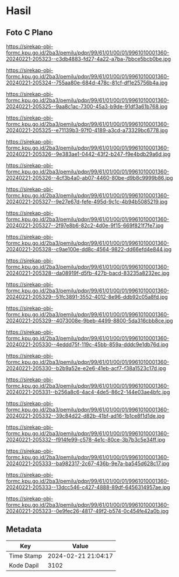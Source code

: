 # Hasil

## Foto C Plano

https://sirekap-obj-formc.kpu.go.id/2ba3/pemilu/pdpr/99/61/01/00/01/9961010001360-20240221-205323--c3db4883-fd27-4a22-a7ba-7bbce5bcb0be.jpg

https://sirekap-obj-formc.kpu.go.id/2ba3/pemilu/pdpr/99/61/01/00/01/9961010001360-20240221-205324--755aa80e-684d-478c-81cf-df1e25756b4a.jpg

https://sirekap-obj-formc.kpu.go.id/2ba3/pemilu/pdpr/99/61/01/00/01/9961010001360-20240221-205325--9aa8c1ac-7300-45a3-b9de-91df3a61b768.jpg

https://sirekap-obj-formc.kpu.go.id/2ba3/pemilu/pdpr/99/61/01/00/01/9961010001360-20240221-205325--e71139b3-97f0-4189-a3cd-a73329bc6778.jpg

https://sirekap-obj-formc.kpu.go.id/2ba3/pemilu/pdpr/99/61/01/00/01/9961010001360-20240221-205326--9e383ae1-0442-43f2-b247-f9e4bdb29a6d.jpg

https://sirekap-obj-formc.kpu.go.id/2ba3/pemilu/pdpr/99/61/01/00/01/9961010001360-20240221-205326--4cf3b4a0-ab07-4460-80be-d9b8c9999b86.jpg

https://sirekap-obj-formc.kpu.go.id/2ba3/pemilu/pdpr/99/61/01/00/01/9961010001360-20240221-205327--9e27e67d-fefe-495d-9c1c-4b94b5085219.jpg

https://sirekap-obj-formc.kpu.go.id/2ba3/pemilu/pdpr/99/61/01/00/01/9961010001360-20240221-205327--2f97e8b6-82c2-4d0e-9f15-669f821f7fe7.jpg

https://sirekap-obj-formc.kpu.go.id/2ba3/pemilu/pdpr/99/61/01/00/01/9961010001360-20240221-205328--c9ae100e-dd8c-4564-9822-dd66efd4e844.jpg

https://sirekap-obj-formc.kpu.go.id/2ba3/pemilu/pdpr/99/61/01/00/01/9961010001360-20240221-205328--da08919f-d5fb-427b-bacd-83235a8232ec.jpg

https://sirekap-obj-formc.kpu.go.id/2ba3/pemilu/pdpr/99/61/01/00/01/9961010001360-20240221-205329--51fc3891-3552-4012-8e96-ddb92c05a8fd.jpg

https://sirekap-obj-formc.kpu.go.id/2ba3/pemilu/pdpr/99/61/01/00/01/9961010001360-20240221-205329--4073008e-9beb-4499-8800-5da316cbb8ce.jpg

https://sirekap-obj-formc.kpu.go.id/2ba3/pemilu/pdpr/99/61/01/00/01/9961010001360-20240221-205330--4eddd75f-119c-45bb-859a-dddc9e1db76d.jpg

https://sirekap-obj-formc.kpu.go.id/2ba3/pemilu/pdpr/99/61/01/00/01/9961010001360-20240221-205330--b2b9a52e-e2e6-41eb-acf7-f38a1523c17d.jpg

https://sirekap-obj-formc.kpu.go.id/2ba3/pemilu/pdpr/99/61/01/00/01/9961010001360-20240221-205331--b256a8c6-4ac4-4de5-86c2-144e03ae4bfc.jpg

https://sirekap-obj-formc.kpu.go.id/2ba3/pemilu/pdpr/99/61/01/00/01/9961010001360-20240221-205332--39c84d22-d82b-41bf-ad16-1b1ce8f1d1de.jpg

https://sirekap-obj-formc.kpu.go.id/2ba3/pemilu/pdpr/99/61/01/00/01/9961010001360-20240221-205332--f914fe99-c578-4e1c-80ce-3b7b3c5e34ff.jpg

https://sirekap-obj-formc.kpu.go.id/2ba3/pemilu/pdpr/99/61/01/00/01/9961010001360-20240221-205333--ba982317-2c67-436b-9e7a-ba545d628c17.jpg

https://sirekap-obj-formc.kpu.go.id/2ba3/pemilu/pdpr/99/61/01/00/01/9961010001360-20240221-205333--13dcc546-c427-4888-89df-6456314957ae.jpg

https://sirekap-obj-formc.kpu.go.id/2ba3/pemilu/pdpr/99/61/01/00/01/9961010001360-20240221-205323--0e9fec26-4817-49f2-b574-0c454fe42a0b.jpg


## Metadata

| Key        | Value               |
| ---------- | ------------------- |
| Time Stamp | 2024-02-21 21:04:17 |
| Kode Dapil | 3102                |



